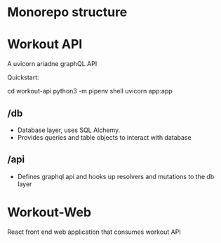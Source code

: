 # Monorepo structure

# Workout API
A uvicorn ariadne graphQL API

Quickstart:

cd workout-api
python3 -m pipenv shell
uvicorn app:app

## /db
- Database layer, uses SQL Alchemy.
- Provides queries and table objects to interact with database

## /api
- Defines graphql api and hooks up resolvers and mutations to the db layer

# Workout-Web
React front end web application that consumes workout API

